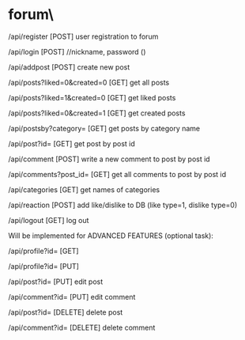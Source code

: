 # forum\

/api/register [POST] user registration to forum


/api/login [POST] //nickname, password ()


/api/addpost [POST] create new post


/api/posts?liked=0&created=0 [GET] get all posts


/api/posts?liked=1&created=0 [GET] get liked posts


/api/posts?liked=0&created=1 [GET] get created posts


/api/postsby?category= [GET] get posts by category name


/api/post?id= [GET] get post by post id


/api/comment [POST] write a new comment to post by post id


/api/comments?post_id= [GET] get all comments to post by post id


/api/categories [GET] get names of categories


/api/reaction [POST] add like/dislike to DB (like type=1, dislike type=0)


/api/logout [GET] log out





Will be implemented for ADVANCED FEATURES (optional task):


/api/profile?id= [GET]


/api/profile?id= [PUT]


/api/post?id= [PUT] edit post


/api/comment?id= [PUT] edit comment


/api/post?id= [DELETE] delete post


/api/comment?id= [DELETE] delete comment
